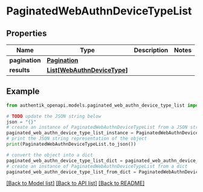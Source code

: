# PaginatedWebAuthnDeviceTypeList


## Properties

Name | Type | Description | Notes
------------ | ------------- | ------------- | -------------
**pagination** | [**Pagination**](Pagination.md) |  | 
**results** | [**List[WebAuthnDeviceType]**](WebAuthnDeviceType.md) |  | 

## Example

```python
from authentik_openapi.models.paginated_web_authn_device_type_list import PaginatedWebAuthnDeviceTypeList

# TODO update the JSON string below
json = "{}"
# create an instance of PaginatedWebAuthnDeviceTypeList from a JSON string
paginated_web_authn_device_type_list_instance = PaginatedWebAuthnDeviceTypeList.from_json(json)
# print the JSON string representation of the object
print(PaginatedWebAuthnDeviceTypeList.to_json())

# convert the object into a dict
paginated_web_authn_device_type_list_dict = paginated_web_authn_device_type_list_instance.to_dict()
# create an instance of PaginatedWebAuthnDeviceTypeList from a dict
paginated_web_authn_device_type_list_from_dict = PaginatedWebAuthnDeviceTypeList.from_dict(paginated_web_authn_device_type_list_dict)
```
[[Back to Model list]](../README.md#documentation-for-models) [[Back to API list]](../README.md#documentation-for-api-endpoints) [[Back to README]](../README.md)


